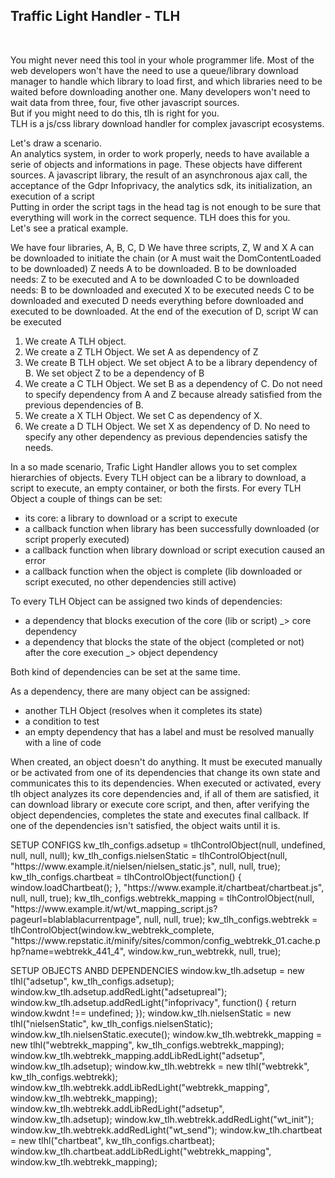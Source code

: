 <h2>Traffic Light Handler - TLH</h2><br />

You might never need this tool in your whole programmer life. Most of the web developers won't have the need to use a queue/library download manager to handle which library to load first, and which libraries need to be waited before downloading another one. Many developers won't need to wait data from three, four, five other javascript sources.<br />
But if you might need to do this, tlh is right for you.<br />
TLH is a js/css library download handler for complex javascript ecosystems. </p>
<p>Let's draw a scenario.<br />
An analytics system, in order to work properly, needs to have available a serie of objects and informations in page. These objects have different sources. A javascript library, the result of an asynchronous ajax call, the acceptance of the Gdpr Infoprivacy, the analytics sdk, its initialization, an execution of a script<br />
Putting in order the script tags in the head tag is not enough to be sure that everything will work in the correct sequence.
TLH does this for you. <br />
Let's see a pratical example.</p>
<p>We have four libraries, A, B, C, D
We have three scripts, Z, W and X
A can be downloaded to initiate the chain (or A must wait the DomContentLoaded to be downloaded)
Z needs A to be downloaded.
B to be downloaded needs: Z to be executed and A to be downloaded
C to be downloaded needs: B to be downloaded and executed
X to be executed needs C to be downloaded and executed
D needs everything before downloaded and executed to be downloaded.
At the end of the execution of D, script W can be executed
<p>
  <ol>
    <li> We create A TLH object. </li>
    <li> We create a Z TLH Object. We set A as dependency of Z</li>
    <li> We create B TLH object. We set object A to be a library dependency of B. We set object Z to be a dependency of B</li>
    <li> We create a C TLH Object. We set B as a dependency of C. Do not need to specify dependency from A and Z because already satisfied from the previous dependencies of B.</li>
    <li> We create a X TLH Object. We set C as dependency of X.</li>
    <li> We create a D TLH Object. We set X as dependency of D. No need to specify any other dependency as previous dependencies satisfy the needs.</li>
  </ol>
  In a so made scenario, Trafic Light Handler allows you to set complex hierarchies of objects. 
  Every TLH object can be a library to download, a script to execute, an empty container, or both the firsts.
  For every TLH Object a couple of things can be set:
  <ul>
    <li> its core: a library to download or a script to execute</li>
    <li> a callback function when library has been successfully downloaded (or script properly executed)</li>
    <li> a callback function when library download or script execution caused an error</li>
    <li> a callback function when the object is complete (lib downloaded or script executed, no other dependencies still active)</li>
  </ul>

  To every TLH Object can be assigned two kinds of dependencies:
  <ul>
    <li> a dependency that blocks execution of the core (lib or script) _> core dependency</li>
    <li> a dependency that blocks the state of the object (completed or not) after the core execution _> object dependency</li>
  </ul>
  Both kind of dependencies can be set at the same time.

  As a dependency, there are many object can be assigned: 
  <ul>
    <li>another TLH Object (resolves when it completes its state)</li>
    <li>a condition to test</li>
    <li>an empty dependency that has a label and must be resolved manually with a line of code</li>
  </ul>
When created, an object doesn't do anything. It must be executed manually or be activated from one of its dependencies that change its own state and communicates this to its dependencies. 
When executed or activated, every tlh object analyzes its core dependencies and, if all of them are satisfied, it can download library or execute  core script, and then, after verifying the object dependencies, completes the state and executes final callback. 
If one of the dependencies isn't satisfied, the object waits until it is.
</p>
<p>
SETUP CONFIGS
kw_tlh_configs.adsetup = tlhControlObject(null, undefined, null, null, null);
kw_tlh_configs.nielsenStatic = tlhControlObject(null, "https://www.example.it/nielsen/nielsen_static.js", null, null, true);
kw_tlh_configs.chartbeat = tlhControlObject(function() { window.loadChartbeat(); }, "https://www.example.it/chartbeat/chartbeat.js", null, null, true);
kw_tlh_configs.webtrekk_mapping = tlhControlObject(null, "https://www.example.it/wt/wt_mapping_script.js?pageurl=blablablacurrentpage", null, null, true);
kw_tlh_configs.webtrekk = tlhControlObject(window.kw_webtrekk_complete, "https://www.repstatic.it/minify/sites/common/config_webtrekk_01.cache.php?name=webtrekk_441_4", window.kw_run_webtrekk, null, true);   
</p><p>
SETUP OBJECTS ANBD DEPENDENCIES
window.kw_tlh.adsetup = new tlhl("adsetup", kw_tlh_configs.adsetup);
window.kw_tlh.adsetup.addRedLight("adsetupreal");
window.kw_tlh.adsetup.addRedLight("infoprivacy", function() { return window.kwdnt !== undefined; });
window.kw_tlh.nielsenStatic = new tlhl("nielsenStatic", kw_tlh_configs.nielsenStatic);
window.kw_tlh.nielsenStatic.execute();
window.kw_tlh.webtrekk_mapping = new tlhl("webtrekk_mapping", kw_tlh_configs.webtrekk_mapping);
window.kw_tlh.webtrekk_mapping.addLibRedLight("adsetup", window.kw_tlh.adsetup);
window.kw_tlh.webtrekk = new tlhl("webtrekk", kw_tlh_configs.webtrekk);		
window.kw_tlh.webtrekk.addLibRedLight("webtrekk_mapping", window.kw_tlh.webtrekk_mapping);
window.kw_tlh.webtrekk.addLibRedLight("adsetup", window.kw_tlh.adsetup);    
window.kw_tlh.webtrekk.addRedLight("wt_init");
window.kw_tlh.webtrekk.addRedLight("wt_send");
window.kw_tlh.chartbeat = new tlhl("chartbeat", kw_tlh_configs.chartbeat);
window.kw_tlh.chartbeat.addLibRedLight("webtrekk_mapping", window.kw_tlh.webtrekk_mapping);
</p>
